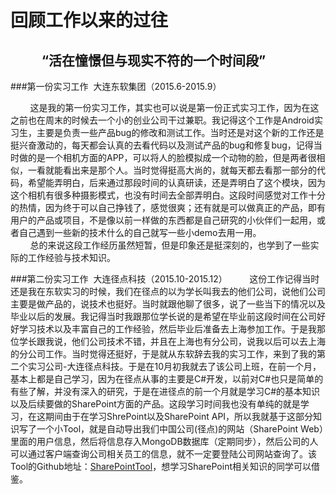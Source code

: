 回顾工作以来的过往
==== 
           “活在憧憬但与现实不符的一个时间段”
---

###第一份实习工作  大连东软集团（2015.6-2015.9）

&nbsp;&nbsp;&nbsp;&nbsp;&nbsp;&nbsp;&nbsp;&nbsp;这是我的第一份实习工作，其实也可以说是第一份正式实习工作，因为在这之前也在周末的时候去一个小的创业公司干过兼职。我记得这个工作是Android实习生，主要是负责一些产品bug的修改和测试工作。当时还是对这个新的工作还是挺兴奋激动的，每天都会认真的去看代码以及测试产品的bug和修复bug，记得当时做的是一个相机方面的APP，可以将人的脸模拟成一个动物的脸，但是两者很相似，一看就能看出来是那个人。当时觉得挺高大尚的，就每天都去看那一部分的代码，希望能弄明白，后来通过那段时间的认真研读，还是弄明白了这个模块，因为这个相机有很多种摄影模式，也没有时间去全部弄明白。这段时间感觉对工作十分的热情，因为终于可以自己挣钱了，感觉很爽；还有就是可以做真正的产品，即有用户的产品或项目，不是像以前一样做的东西都是自己研究的小伙伴们一起用，或者自己遇到一些新的技术什么的自己就写一些小demo去用一用。<br/>
&nbsp;&nbsp;&nbsp;&nbsp;&nbsp;&nbsp;&nbsp;&nbsp;总的来说这段工作经历虽然短暂，但是印象还是挺深刻的，也学到了一些实际的工作经验与技术知识。

###第二份实习工作  大连径点科技（2015.10-2015.12）
&nbsp;&nbsp;&nbsp;&nbsp;&nbsp;&nbsp;&nbsp;&nbsp;这份工作记得当时还是我在东软实习的时候，我们在径点的以为学长叫我去的他们公司，说他们公司主要是做产品的，说技术也挺好。当时就跟他聊了很多，说了一些当下的情况以及毕业以后的发展。我记得当时我跟那位学长说的是希望在毕业前这段时间在公司好好学习技术以及丰富自己的工作经验，然后毕业后准备去上海参加工作。于是我那位学长跟我说，他们公司技术不错，并且在上海也有分公司，说我以后可以去上海的分公司工作。当时觉得还挺好，于是就从东软辞去我的实习工作，来到了我的第二个实习公司-大连径点科技。于是在10月初我就去了该公司上班，在前一个月，基本上都是自己学习，因为在径点从事的主要是C#开发，以前对C#也只是简单的有些了解，并没有深入的研究，于是在进径点的前一个月就是学习C#的基本知识以及后续要做的SharePoint方面的产品。这段学习时间我也没有单纯的就是学习，在这期间由于在学习ShrePoint以及SharePoint API，所以我就基于这部分知识写了一个小Tool，就是自动导出我们中国公司(径点)的网站（SharePoint Web）里面的用户信息，然后将信息存入MongoDB数据库（定期同步），然后公司的人可以通过客户端查询公司相关员工的信息，就不一定要登陆公司网站查询了。该Tool的Github地址：[SharePointTool](https://github.com/joyang1/SharePointTools)，想学习SharePoint相关知识的同学可以借鉴。
